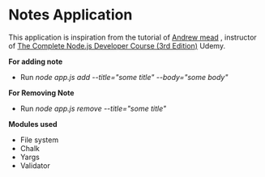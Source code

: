 # Notes Application
This application is inspiration from the tutorial of [Andrew mead](https://github.com/andrewjmead) , instructor of [The Complete Node.js Developer Course (3rd Edition)](https://www.udemy.com/course/the-complete-nodejs-developer-course-2/) Udemy. 

**For adding note**    
 
* Run _node app.js add --title="some title" --body="some body"_ 

**For Removing Note**     
    
* Run _node app.js remove --title="some title"_
  
**Modules used** 
* File system
* Chalk
* Yargs
* Validator